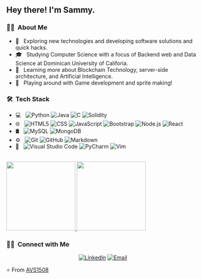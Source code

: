 <h2> Hey there! I'm Sammy.</h2>

<h3> 👩‍💻 &nbsp;About Me </h3>

- 🤔 &nbsp; Exploring new technologies and developing software solutions and quick hacks.
- 🎓 &nbsp; Studying Computer Science with a focus of Backend web and Data Science at Dominican University of Califoria.
- 🌱 &nbsp; Learning more about Blockchain Technology, server-side architecture, and Artificial Intelligence.
- 👾 &nbsp; Playing around with Game development and sprite making!

<h3> 🛠 &nbsp;Tech Stack</h3>

- 💻 &nbsp;
  ![Python](https://img.shields.io/badge/-Python-333333?style=flat&logo=python)
  ![Java](https://img.shields.io/badge/-Java-333333?style=flat&logo=Java&logoColor=007396)
  ![C](https://img.shields.io/badge/-C-333333?style=flat&logo=C&logoColor=00599C)
  ![Solidity](https://img.shields.io/badge/-Solidity-333333?style=flat&logo=Solidity&logoColor=276DC3)
- 🌐 &nbsp;
  ![HTML5](https://img.shields.io/badge/-HTML5-333333?style=flat&logo=HTML5)
  ![CSS](https://img.shields.io/badge/-CSS-333333?style=flat&logo=CSS3&logoColor=1572B6)
  ![JavaScript](https://img.shields.io/badge/-JavaScript-333333?style=flat&logo=javascript)
  ![Bootstrap](https://img.shields.io/badge/-Bootstrap-333333?style=flat&logo=bootstrap&logoColor=563D7C)
  ![Node.js](https://img.shields.io/badge/-Node.js-333333?style=flat&logo=node.js)
  ![React](https://img.shields.io/badge/-React-333333?style=flat&logo=react)
- 🛢 &nbsp;
  ![MySQL](https://img.shields.io/badge/-MySQL-333333?style=flat&logo=mysql)
  ![MongoDB](https://img.shields.io/badge/-MongoDB-333333?style=flat&logo=mongodb)
- ⚙️ &nbsp;
  ![Git](https://img.shields.io/badge/-Git-333333?style=flat&logo=git)
  ![GitHub](https://img.shields.io/badge/-GitHub-333333?style=flat&logo=github)
  ![Markdown](https://img.shields.io/badge/-Markdown-333333?style=flat&logo=markdown)
- 🔧 &nbsp;
  ![Visual Studio Code](https://img.shields.io/badge/-Visual%20Studio%20Code-333333?style=flat&logo=visual-studio-code&logoColor=007ACC)
  ![PyCharm](https://img.shields.io/badge/-PyCharm-333333?style=flat&logo=eclipse-ide&logoColor=2C2255)
  ![Vim](https://img.shields.io/badge/-Vim-333333?style=flat&logo=eclipse-ide&logoColor=2C2255)

<br/>

<a href="https://github.com/sammygrey">
  <img height="180em" src="https://github-readme-stats.vercel.app/api?username=sammygrey&theme=buefy&show_icons=true" />
  <img height="180em" src="https://github-readme-stats.vercel.app/api/top-langs/?username=sammygrey&theme=buefy&layout=compact" />
</a>

<br/>

<h3> 🤝🏻 &nbsp;Connect with Me </h3>

<p align="center">
<a href="https://www.linkedin.com/in/samantha-grey-9a64801b5/"><img alt="LinkedIn" src="https://img.shields.io/badge/LinkedIn-Sammy%20Grey-blue?style=flat-square&logo=linkedin"></a>
<a href="andrew.wagner@students.dominican.edu"><img alt="Email" src="https://img.shields.io/badge/Email-andrew.wagner@students.dominican.edu-blue?style=flat-square&logo=gmail"></a>
</p>

⭐️ From [AVS1508](https://github.com/AVS1508)
